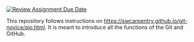 [![Review Assignment Due Date](https://classroom.github.com/assets/deadline-readme-button-24ddc0f5d75046c5622901739e7c5dd533143b0c8e959d652212380cedb1ea36.svg)](https://classroom.github.com/a/QfxW72RH)


This repository follows instructions on https://swcarpentry.github.io/git-novice/aio.html. It is meant to introduce all the functions of the Git and GitHub.    